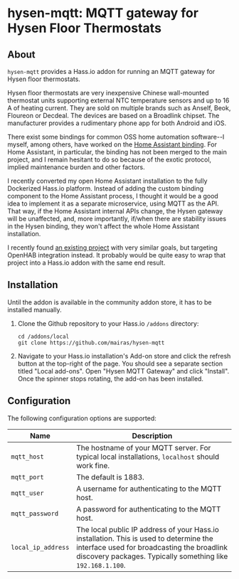 # hysen-mqtt: MQTT gateway for Hysen Floor Thermostats

## About

`hysen-mqtt` provides a Hass.io addon for running an MQTT gateway for Hysen floor thermostats.

Hysen floor thermostats are very inexpensive Chinese wall-mounted thermostat units supporting external NTC temperature sensors and up to 16 A of heating current. They are sold on multiple brands such as Anself, Beok, Floureon or Decdeal. The devices are based on a Broadlink chipset. The manufacturer provides a rudimentary phone app for both Android and iOS.

There exist some bindings for common OSS home automation software--I myself, among others, have worked on the [Home Assistant binding](https://github.com/mairas/hysen). For Home Assistant, in particular, the binding has not been merged to the main project, and I remain hesitant to do so because of the exotic protocol, implied maintenance burden and other factors.

I recently converted my open Home Assistant installation to the fully Dockerized Hass.io platform. Instead of adding the custom binding component to the Home Assistant process, I thought it would be a good idea to implement it as a separate microservice, using MQTT as the API. That way, if the Home Assistant internal APIs change, the Hysen gateway will be unaffected, and, more importantly, if/when there are stability issues in the Hysen binding, they won't affect the whole Home Assistant installation.

I recently found [an existing project](https://github.com/ralphm2004/broadlink-thermostat) with very similar goals, but targeting OpenHAB integration instead. It probably would be quite easy to wrap that project into a Hass.io addon with the same end result.

## Installation

Until the addon is available in the community addon store, it has to be installed manually.

1.  Clone the Github repository to your Hass.io 
    `/addons` directory:

        cd /addons/local
        git clone https://github.com/mairas/hysen-mqtt

2.  Navigate to your Hass.io installation's Add-on store and click the refresh button at the top-right of the page. You should see a separate section titled "Local add-ons". Open "Hysen MQTT Gateway" and click "Install". Once the spinner stops rotating, the add-on has been installed.

## Configuration

The following configuration options are supported:

| Name | Description |
| ---- | ----------- |
| `mqtt_host` | The hostname of your MQTT server. For typical local installations, `localhost` should work fine. |
| `mqtt_port` | The default is 1883. |
| `mqtt_user` | A username for authenticating to the MQTT host. |
| `mqtt_password` | A password for authenticating to the MQTT host. |
| `local_ip_address` | The local public IP address of your Hass.io installation. This is used to determine the interface used for broadcasting the broadlink discovery packages. Typically something like `192.168.1.100`. |

